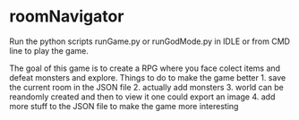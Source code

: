 # roomNavigator
Run the python scripts runGame.py or runGodMode.py in IDLE or from CMD line to play the game.

The goal of this game is to create a RPG where you face colect items and defeat monsters and explore.
Things to do to make the game better
    1. save the current room in the JSON file
    2. actually add monsters
    3. world can be reandomly created and then to view it one could export an image
    4. add more stuff to the JSON file to make the game more interesting
